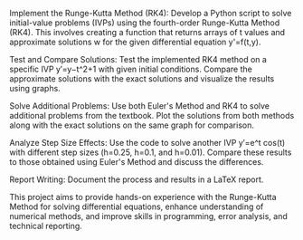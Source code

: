 Implement the Runge-Kutta Method (RK4): Develop a Python script to solve initial-value problems (IVPs) using the fourth-order Runge-Kutta Method (RK4). This involves creating a function that returns arrays of t values and approximate solutions w for the given differential equation y'=f(t,y).

Test and Compare Solutions: Test the implemented RK4 method on a specific IVP y′=y−t^2+1 with given initial conditions. Compare the approximate solutions with the exact solutions and visualize the results using graphs.

Solve Additional Problems: Use both Euler's Method and RK4 to solve additional problems from the textbook. Plot the solutions from both methods along with the exact solutions on the same graph for comparison.

Analyze Step Size Effects: Use the code to solve another IVP y′=e^t cos(t) with different step sizes (h=0.25, h=0.1, and h=0.01). Compare these results to those obtained using Euler's Method and discuss the differences.

Report Writing: Document the process and results in a LaTeX report.

This project aims to provide hands-on experience with the Runge-Kutta Method for solving differential equations, enhance understanding of numerical methods, and improve skills in programming, error analysis, and technical reporting.
